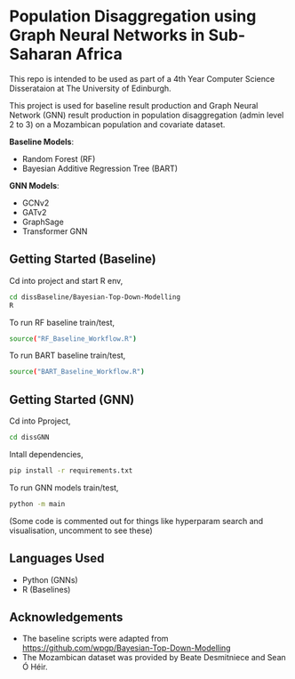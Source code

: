 
# Population Disaggregation using Graph Neural Networks in Sub-Saharan Africa

This repo is intended to be used as part of a 4th Year Computer Science Disserataion at The University of Edinburgh.

This project is used for baseline result production and Graph Neural Network (GNN) result production in population disaggregation (admin level 2 to 3) on a Mozambican population and covariate dataset.

**Baseline Models**:
* Random Forest (RF)
* Bayesian Additive Regression Tree (BART)

**GNN Models**:
* GCNv2
* GATv2
* GraphSage
* Transformer GNN

## Getting Started (Baseline)

Cd into project and start R env,

```bash
cd dissBaseline/Bayesian-Top-Down-Modelling
R
```

To run RF baseline train/test,

```bash
source("RF_Baseline_Workflow.R")
```

To run BART baseline train/test,

```bash
source("BART_Baseline_Workflow.R")

```

## Getting Started (GNN)

Cd into Pproject,

```bash
cd dissGNN
```

Intall dependencies,

```bash
pip install -r requirements.txt
```

To run GNN models train/test,
```bash
python -m main
```

(Some code is commented out for things like hyperparam search and visualisation, uncomment to see these)

## Languages Used 

* Python (GNNs)
* R (Baselines)

## Acknowledgements 

* The baseline scripts were adapted from https://github.com/wpgp/Bayesian-Top-Down-Modelling
* The Mozambican dataset was provided by Beate Desmitniece and Sean Ó Héir.




